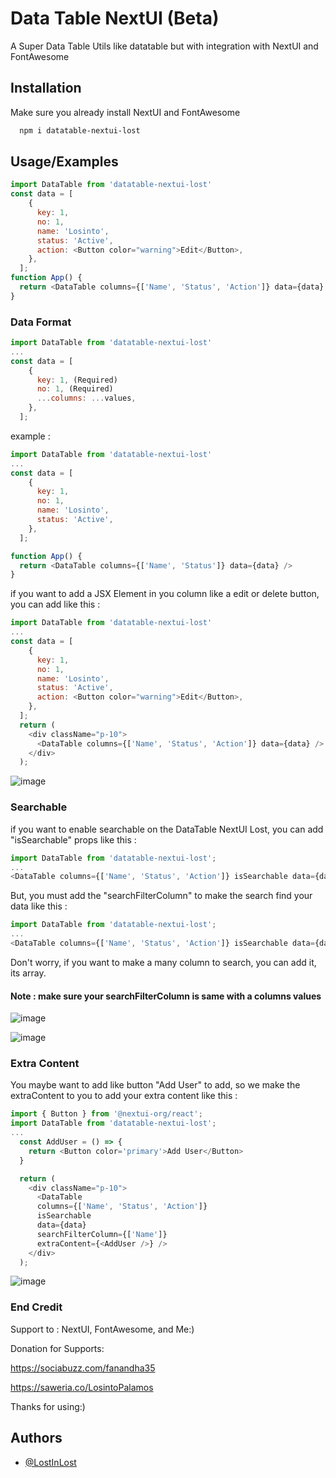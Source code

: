 
# Data Table NextUI (Beta)

A Super Data Table Utils like datatable but with integration with NextUI and FontAwesome

## Installation

Make sure you already install NextUI and FontAwesome

```bash
  npm i datatable-nextui-lost
```

## Usage/Examples

```javascript
import DataTable from 'datatable-nextui-lost'
const data = [
    {
      key: 1,
      no: 1,
      name: 'Losinto',
      status: 'Active',
      action: <Button color="warning">Edit</Button>,
    },
  ];
function App() {
  return <DataTable columns={['Name', 'Status', 'Action']} data={data} />
}
```

### Data Format

```javascript
import DataTable from 'datatable-nextui-lost'
...
const data = [
    {
      key: 1, (Required)
      no: 1, (Required)
      ...columns: ...values,
    },
  ];
```

example :

```javascript
import DataTable from 'datatable-nextui-lost'
...
const data = [
    {
      key: 1,
      no: 1,
      name: 'Losinto',
      status: 'Active',
    },
  ];

function App() {
  return <DataTable columns={['Name', 'Status']} data={data} />
}
```

if you want to add a JSX Element in you column like a edit or delete button, you can add like this :


```javascript
import DataTable from 'datatable-nextui-lost'
...
const data = [
    {
      key: 1,
      no: 1,
      name: 'Losinto',
      status: 'Active',
      action: <Button color="warning">Edit</Button>,
    },
  ];
  return (
    <div className="p-10">
      <DataTable columns={['Name', 'Status', 'Action']} data={data} />
    </div>
  );
```
![image](https://github.com/LostInLost/datatable-nextui-lost/assets/103498496/2fab8f11-3f74-471a-8056-1b8b45586f71)

### Searchable

if you want to enable searchable on the DataTable NextUI Lost, you can add "isSearchable" props like this :

```javascript
import DataTable from 'datatable-nextui-lost';
...
<DataTable columns={['Name', 'Status', 'Action']} isSearchable data={data} />
```

But, you must add the "searchFilterColumn" to make the search find your data like this :

```javascript
import DataTable from 'datatable-nextui-lost';
...
<DataTable columns={['Name', 'Status', 'Action']} isSearchable data={data} searchFilterColumn={['Name']} />
```
Don't worry, if you want to make a many column to search, you can add it, its array.
#### Note : make sure your searchFilterColumn is same with a columns values

![image](https://github.com/LostInLost/datatable-nextui-lost/assets/103498496/90f24d6a-6bca-4549-8de7-d78ffd6c0b68)

![image](https://github.com/LostInLost/datatable-nextui-lost/assets/103498496/bc6b0d2f-ad3e-4fc6-85b5-d7e1595c0df8)

### Extra Content

You maybe want to add like button "Add User" to add, so we make the extraContent to you to add your extra content like this :

```javascript
import { Button } from '@nextui-org/react';
import DataTable from 'datatable-nextui-lost';
...
  const AddUser = () => {
    return <Button color='primary'>Add User</Button>
  }

  return (
    <div className="p-10">
      <DataTable 
      columns={['Name', 'Status', 'Action']} 
      isSearchable 
      data={data} 
      searchFilterColumn={['Name']} 
      extraContent={<AddUser />} />
    </div>
  );
```

![image](https://github.com/LostInLost/datatable-nextui-lost/assets/103498496/d9d5c77d-08b2-4101-9b15-836943c298e9)

### End Credit
Support to : NextUI, FontAwesome, and Me:)

Donation for Supports:

https://sociabuzz.com/fanandha35

https://saweria.co/LosintoPalamos

Thanks for using:)


## Authors

- [@LostInLost](https://github.com/LostInLost)




